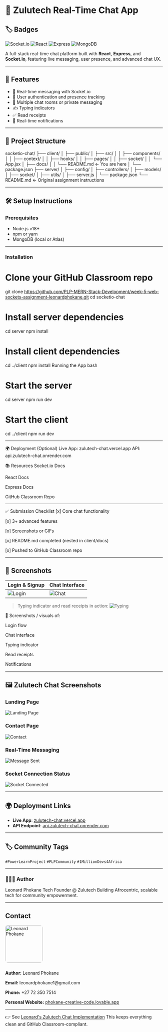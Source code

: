 
# 💬 Zulutech Real-Time Chat App
## 🏷️ Badges

![Socket.io](https://img.shields.io/badge/Socket.io-Real--Time-blue)
![React](https://img.shields.io/badge/React-18+-brightgreen)
![Express](https://img.shields.io/badge/Express-Node.js-yellow)
![MongoDB](https://img.shields.io/badge/MongoDB-Atlas-green)

A full-stack real-time chat platform built with **React**, **Express**, and **Socket.io**, featuring live messaging, user presence, and advanced chat UX.

---


## 🚀 Features

- 🔄 Real-time messaging with Socket.io
- 🔐 User authentication and presence tracking
- 🧩 Multiple chat rooms or private messaging
- ✍️ Typing indicators
- ✅ Read receipts
- 🔔 Real-time notifications

---

## 🧱 Project Structure

socketio-chat/ ├── client/ │ ├── public/ │ ├── src/ │ │ ├── components/ │ │ ├── context/ │ │ ├── hooks/ │ │ ├── pages/ │ │ ├── socket/ │ │ └── App.jsx │ ├── docs/ │ │ └── README.md ← You are here │ └── package.json ├── server/ │ ├── config/ │ ├── controllers/ │ ├── models/ │ ├── socket/ │ ├── utils/ │ ├── server.js │ └── package.json └── README.md ← Original assignment instructions


---

## 🛠️ Setup Instructions

### Prerequisites

- Node.js v18+
- npm or yarn
- MongoDB (local or Atlas)

---

### Installation


# Clone your GitHub Classroom repo
git clone https://github.com/PLP-MERN-Stack-Development/week-5-web-sockets-assignment-leonardphokane.git
cd socketio-chat

# Install server dependencies
cd server
npm install

# Install client dependencies
cd ../client
npm install
Running the App
bash
# Start the server
cd server
npm run dev

# Start the client
cd ../client
npm run dev

---

🌍 Deployment (Optional)
Live App: zulutech-chat.vercel.app API: api.zulutech-chat.onrender.com

📚 Resources
Socket.io Docs

React Docs

Express Docs

GitHub Classroom Repo

---



✅ Submission Checklist
[x] Core chat functionality

[x] 3+ advanced features

[x] Screenshots or GIFs

[x] README.md completed (nested in client/docs)

[x] Pushed to GitHub Classroom repo

---

## 📸 Screenshots

| Login & Signup | Chat Interface |
|----------------|----------------|
| ![Login](assets/login.png) | ![Chat](assets/chat.png) |

> Typing indicator and read receipts in action:
> ![Typing](assets/typing.png)

📸 Screenshots / visuals of:
 

Login flow

Chat interface

Typing indicator

Read receipts

Notifications


---

## 🖼️ Zulutech Chat Screenshots

### Landing Page
![Landing Page](assets/landing.png)

### Contact Page
![Contact](assets/contact.png)

### Real-Time Messaging
![Message Sent](assets/message.png)

### Socket Connection Status
![Socket Connected](assets/socket-status.png)


---

## 🌍 Deployment Links

- **Live App**: [zulutech-chat.vercel.app](https://zulutech-chat.vercel.app)
- **API Endpoint**: [api.zulutech-chat.onrender.com](https://api.zulutech-chat.onrender.com)


---

## 🏷 Community Tags

`#PowerLearnProject` `#PLPCommunity` `#1MillionDevs4Africa`

---

### 👨🏾‍💻 Author
Leonard Phokane Tech Founder @ Zulutech Building Afrocentric, scalable tech for community empowerment.

---

<section id="contact">
  <h2>Contact</h2>
   <!-- 👤 Profile Image -->
  <img src="assets/leonard.png" alt="Leonard Phokane" style="width:120px; height:auto; border-radius:8px; margin-bottom:10px;" />
  <p><strong>Author:</strong> Leonard Phokane</p>
  <p><strong>Email:</strong> leonardphokane1@gmail.com</p>
  <p><strong>Phone:</strong> +27 72 350 7514</p>

  <!-- 🌐 Personal Website Link -->
  <p><strong>Personal Website:</strong> 
    <a href="https://phokane-creative-code.lovable.app/" target="_blank">
      phokane-creative-code.lovable.app
    </a>
  </p>
</section>

---
👉 See [Leonard's Zulutech Chat Implementation](client/docs/README.md)
This keeps everything clean and GitHub Classroom-compliant.
